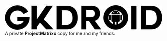 ![GKDroid Banner](https://raw.githubusercontent.com/GKDroid/.github/main/profile/gkdroid.svg)
A private **ProjectMatrixx** copy for me and my friends.
